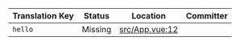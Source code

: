 | Translation Key | Status | Location | Committer |
|-----------------|--------|----------|-----------|
| `hello` | Missing | [src/App.vue:12](https://github.com/staging-gh-org/testRepo/blob/c3cdd4fc1809256de9ed6d835f6bd4135eca385e/src/App.vue#L12) |  |
